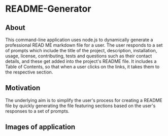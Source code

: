 # README-Generator

## About
This command-line application uses node.js to dynamically generate a professional READ ME markdown file for a user. 
The user responds to a set of prompts which include the title of the project, description, installation, usage, license, contributing, tests and questions such as their contact details, and these get added into the project's README file. 
It includes a Table of Contents, so that when a user clicks on the links, it takes them to the respective section. 

## Motivation
The underlying aim is to simplify the user's process for creating a README file by quickly generating the file featuring sections based on the user's responses to a set of prompts. 

## Images of application





